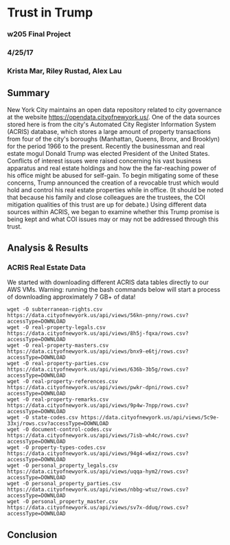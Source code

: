 # Trust in Trump
### w205 Final Project
### 4/25/17
### Krista Mar, Riley Rustad, Alex Lau

## Summary
New York City maintains an open data repository related to city governance at the website https://opendata.cityofnewyork.us/. One of the data sources stored here is from the city's Automated City Register Information System (ACRIS) database, which stores a large amount of property transactions from four of the city's boroughs (Manhattan, Queens, Bronx, and Brooklyn) for the period 1966 to the present. Recently the businessman and real estate mogul Donald Trump was elected President of the United States. Conflicts of interest issues were raised concerning his vast business apparatus and real estate holdings and how the the far-reaching power of his office might be abused for self-gain. To begin mitigating some of these concerns, Trump announced the creation of a revocable trust which would hold and control his real estate properties while in office. (It should be noted that because his family and close colleagues are the trustees, the COI mitigation qualities of this trust are up for debate.) Using different data sources within ACRIS, we began to examine whether this Trump promise is being kept and what COI issues may or may not be addressed through this trust.

## Analysis & Results

### ACRIS Real Estate Data
We started with downloading different ACRIS data tables directly to our AWS VMs. Warning: running the bash commands below will start a process of downloading approximately 7 GB+ of data!
```
wget -O subterranean-rights.csv https://data.cityofnewyork.us/api/views/56kn-pnny/rows.csv?accessType=DOWNLOAD
wget -O real-property-legals.csv https://data.cityofnewyork.us/api/views/8h5j-fqxa/rows.csv?accessType=DOWNLOAD
wget -O real-property-masters.csv https://data.cityofnewyork.us/api/views/bnx9-e6tj/rows.csv?accessType=DOWNLOAD
wget -O real-property-parties.csv https://data.cityofnewyork.us/api/views/636b-3b5g/rows.csv?accessType=DOWNLOAD
wget -O real-property-references.csv https://data.cityofnewyork.us/api/views/pwkr-dpni/rows.csv?accessType=DOWNLOAD
wget -O real-property-remarks.csv https://data.cityofnewyork.us/api/views/9p4w-7npp/rows.csv?accessType=DOWNLOAD
wget -O state-codes.csv https://data.cityofnewyork.us/api/views/5c9e-33xj/rows.csv?accessType=DOWNLOAD
wget -O document-control-codes.csv https://data.cityofnewyork.us/api/views/7isb-wh4c/rows.csv?accessType=DOWNLOAD
wget -O property-types-codes.csv https://data.cityofnewyork.us/api/views/94g4-w6xz/rows.csv?accessType=DOWNLOAD
wget -O personal_property_legals.csv https://data.cityofnewyork.us/api/views/uqqa-hym2/rows.csv?accessType=DOWNLOAD
wget -O personal_property_parties.csv https://data.cityofnewyork.us/api/views/nbbg-wtuz/rows.csv?accessType=DOWNLOAD
wget -O personal_property_master.csv https://data.cityofnewyork.us/api/views/sv7x-dduq/rows.csv?accessType=DOWNLOAD
```


## Conclusion

